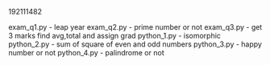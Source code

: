 192111482

exam_q1.py - leap year
exam_q2.py - prime number or not
exam_q3.py - get 3 marks find avg,total and assign grad
python_1.py - isomorphic
python_2.py - sum of square of even and odd numbers
python_3.py - happy number or not
python_4.py - palindrome or not
